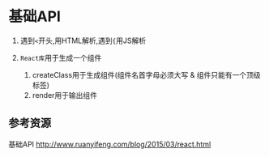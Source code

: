 # 基础API

1. 遇到`<`开头,用HTML解析,遇到`{`用JS解析
2. `React库`用于生成一个组件
    
    1. createClass用于生成组件(组件名首字母必须大写 & 组件只能有一个顶级标签)
    2. render用于输出组件


## 参考资源

基础API <http://www.ruanyifeng.com/blog/2015/03/react.html>